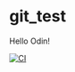 # git_test

Hello Odin!


[![CI](https://github.com/smithdominik97/git_test/actions/workflows/blank.yml/badge.svg)](https://github.com/smithdominik97/git_test/actions/workflows/blank.yml)
